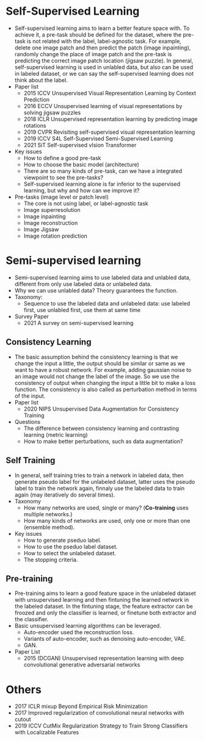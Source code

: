 # Self-Supervised Learning
* Self-supervised learning aims to learn a better feature space with. To achieve it, a pre-task should be defined for the dataset, where the pre-task is not related with the label, label-agnostic task. For example, delete one image patch and then predict the patch (image inpainting), randomly change the place of image patch and the pre-task is predicting the correct image patch location (jigsaw puzzle). In general, self-supervised learning is used in unlabled data, but also can be used in labeled dataset, or we can say the self-supervised learning does not think about the label.
* Paper list
  * 2015 ICCV Unsupervised Visual Representation Learning by Context Prediction
  * 2016 ECCV Unsupervised learning of visual representations by solving jigsaw puzzles
  * 2018 ICLR Unsupervised representation learning by predicting image rotations
  * 2019 CVPR Revisiting self-supervised visual representation learning
  * 2019 ICCV S4L Self-Supervised Semi-Supervised Learning
  * 2021 SiT Self-supervised vIsion Transformer
* Key issues
  * How to define a good pre-task
  * How to choose the basic model (architecture)
  * There are so many kinds of pre-task, can we have a integrated viewpoint to see the pre-tasks?
  * Self-supervised learning alone is far inferior to the supervised learning, but why and how can we improve it?
* Pre-tasks (image level or patch level)
  * The core is not using label, or label-agnostic task
  * Image superresolution
  * Image inpainting
  * Image reconstruction
  * Image Jigsaw
  * Image rotation prediction
 
 # Semi-supervised learning
* Semi-supervised learning aims to use labeled data and unlabled data, different from only use labeled data or unlabeled data.
* Why we can use unlabled data? Theory guarantees the function.
* Taxonomy:
  *  Sequence to use the labeled data and unlabeled data: use labeled first, use unlabled first, use them at same time
* Survey Paper
  * 2021 A survey on semi-supervised learning
 
 ## Consistency Learning
 * The basic assumption behind the consistency learning is that we change the input a little, the output should be similar or same as we want to have a robust network. For example, adding gaussian noise to an image would not change the label of the image. So we use the consistency of output when changing the input a little bit to make a loss function. The consistency is also called as perturbation method in terms of the input.
 * Paper list
   * 2020 NIPS Unsupervised Data Augmentation for Consistency Training
* Questions
  * The difference between consistency learning and contrasting learning (metric learning)
  * How to make better perturbations, such as data augmentation?

## Self Training
* In general, self training tries to train a network in labeled data, then generate pseudo label for the unlabeled dataset, latter uses the pseudo label to train the network again, finnaly use the labeled data to train again (may iteratively do several times).
* Taxonomy
  * How many networks are used, single or many? (**Co-training** uses multiple networks.)
  * How many kinds of networks are used, only one or more than one (ensemble method).
* Key issues
  * How to generate pseduo label.
  * How to use the pseduo label dataset.
  * How to select the unlabeled dataset.
  * The stopping criteria.

## Pre-training
* Pre-training aims to learn a good feature space in the unlabeled dataset with unsupervised learning and then fintuning the learned network in the labeled dataset. In the fintuning stage, the feature extractor can be froozed and only the classifier is learned, or finetune both extractor and the classifier.
* Basic unsupervised learning algorithms can be leveraged.
  * Auto-encoder used the reconstruction loss.
  * Variants of auto-encoder, such as denoising auto-encoder, VAE.
  * GAN.
* Paper List
  * 2015 (DCGAN) Unsupervised representation learning with deep convolutional generative adversarial networks

# Others
  * 2017 ICLR mixup Beyond Empirical Risk Minimization
  * 2017 Improved regularization of convolutional neural networks with cutout
  * 2019 ICCV CutMix Regularization Strategy to Train Strong Classifiers with Localizable Features
